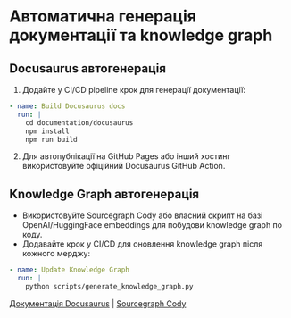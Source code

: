 # Автоматична генерація документації та knowledge graph

## Docusaurus автогенерація

1. Додайте у CI/CD pipeline крок для генерації документації:
```yaml
- name: Build Docusaurus docs
  run: |
    cd documentation/docusaurus
    npm install
    npm run build
```
2. Для автопублікації на GitHub Pages або інший хостинг використовуйте офіційний Docusaurus GitHub Action.

## Knowledge Graph автогенерація

- Використовуйте Sourcegraph Cody або власний скрипт на базі OpenAI/HuggingFace embeddings для побудови knowledge graph по коду.
- Додавайте крок у CI/CD для оновлення knowledge graph після кожного мерджу:
```yaml
- name: Update Knowledge Graph
  run: |
    python scripts/generate_knowledge_graph.py
```

[Документація Docusaurus](https://docusaurus.io/docs/deployment) | [Sourcegraph Cody](https://sourcegraph.com/cody)
